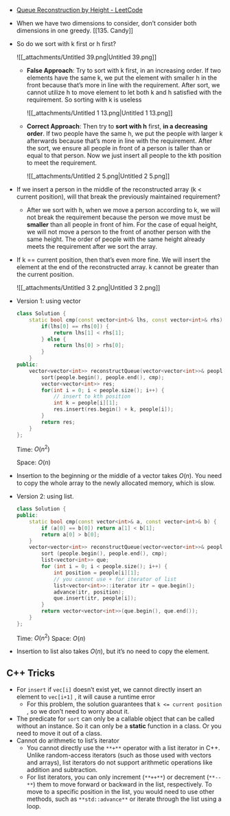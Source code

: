 - [Queue Reconstruction by Height - LeetCode](https://leetcode.com/problems/queue-reconstruction-by-height/description/)
- When we have two dimensions to consider, don’t consider both dimensions in one greedy. [[135. Candy]]
- So do we sort with k first or h first?
    
    ![[_attachments/Untitled 39.png|Untitled 39.png]]
    
    - **False Approach**: Try to sort with k first, in an increasing order. If two elements have the same k, we put the element with smaller h in the front because that’s more in line with the requirement. After sort, we cannot utilize h to move element to let both k and h satisfied with the requirement. So sorting with k is useless
        
        ![[_attachments/Untitled 1 13.png|Untitled 1 13.png]]
        
    - **Correct Approach**: Then try to **sort with h** first, **in a decreasing order**. If two people have the same h, we put the people with larger k afterwards because that’s more in line with the requirement. After the sort, we ensure all people in front of a person is taller than or equal to that person. Now we just insert all people to the kth position to meet the requirement.
        
        ![[_attachments/Untitled 2 5.png|Untitled 2 5.png]]
        
- If we insert a person in the middle of the reconstructed array (k < current position), will that break the previously maintained requirement?
	- After we sort with h, when we move a person according to k, we will not break the requirement because the person we move must be **smaller** than all people in front of him. For the case of equal height, we will not move a person to the front of another person with the same height. The order of people with the same height already meets the requirement after we sort the array.
- If k == current position, then that’s even more fine. We will insert the element at the end of the reconstructed array. k cannot be greater than the current position.
    
    ![[_attachments/Untitled 3 2.png|Untitled 3 2.png]]
    
- Version 1: using vector
    
    ```C++
    class Solution {
        static bool cmp(const vector<int>& lhs, const vector<int>& rhs) {
            if(lhs[0] == rhs[0]) {
                return lhs[1] < rhs[1];
            } else {
                return lhs[0] > rhs[0];
            }
        }
    public:
        vector<vector<int>> reconstructQueue(vector<vector<int>>& people) {
            sort(people.begin(), people.end(), cmp);
            vector<vector<int>> res;
            for(int i = 0; i < people.size(); i++) {
                // insert to kth position
                int k = people[i][1];
                res.insert(res.begin() + k, people[i]);
            }
            return res;
        }
    };
    ```
    
    Time: $O(n^2)$﻿
    
    Space: $O(n)$﻿
    
- Insertion to the beginning or the middle of a vector takes $O(n)$﻿. You need to copy the whole array to the newly allocated memory, which is slow.
- Version 2: using list.
    
    ```C++
    class Solution {
    public:
        static bool cmp(const vector<int>& a, const vector<int>& b) {
            if (a[0] == b[0]) return a[1] < b[1];
            return a[0] > b[0];
        }
        vector<vector<int>> reconstructQueue(vector<vector<int>>& people) {
            sort (people.begin(), people.end(), cmp);
            list<vector<int>> que;
            for (int i = 0; i < people.size(); i++) {
                int position = people[i][1];
                // you cannot use + for iterator of list
                list<vector<int>>::iterator itr = que.begin();
                advance(itr, position);
                que.insert(itr, people[i]);
            }
            return vector<vector<int>>(que.begin(), que.end());
        }
    };
    ```
    
    Time: $O(n^2)$﻿ Space: $O(n)$﻿
    
- Insertion to list also takes $O(n)$﻿, but it’s no need to copy the element.

## C++ Tricks

- For `insert` if `vec[i]` doesn’t exist yet, we cannot directly insert an element to `vec[i+1]` , it will cause a runtime error
    - For this problem, the solution guarantees that `k <= current position` , so we don’t need to worry about it.
- The predicate for `sort` can only be a callable object that can be called without an instance. So it can only be a **static** function in a class. Or you need to move it out of a class.
- Cannot do arithmetic to list’s iterator
    - You cannot directly use the `**+**` operator with a list iterator in C++. Unlike random-access iterators (such as those used with vectors and arrays), list iterators do not support arithmetic operations like addition and subtraction.
    - For list iterators, you can only increment (`**++**`) or decrement (`**--**`) them to move forward or backward in the list, respectively. To move to a specific position in the list, you would need to use other methods, such as `**std::advance**` or iterate through the list using a loop.